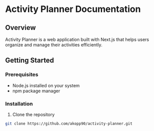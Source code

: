# Activity Planner Documentation

## Overview
Activity Planner is a web application built with Next.js that helps users organize and manage their activities efficiently.

## Getting Started

### Prerequisites
- Node.js installed on your system
- npm package manager

### Installation
1. Clone the repository
```bash
git clone https://github.com/akopp90/activity-planner.git

